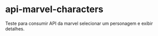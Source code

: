# api-marvel-characters
Teste para consumir API da marvel selecionar um personagem e exibir detalhes.
